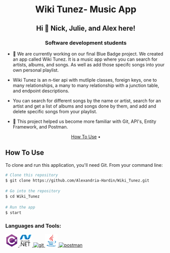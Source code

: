 <h1 align="center">Wiki Tunez- Music App</h1>
<h2 align="center">Hi 👋 Nick, Julie, and Alex here!</h2>
<h3 align="center">Software development students</h3>

- 🔭 We are currently working on our final Blue Badge project. We created an app called Wiki Tunez. It is a music app where you can search for artists, albums, and songs. As well as add those specifc songs into your own personal playlist. 
- Wiki Tunez is an n-tier api with mutliple classes, foreign keys, one to many relationships, a many to many relationship with a junction table, and endpoint descriptions. 
- You can search for different songs by the name or artist, search for an artist and get a list of albums and songs done by them, and add and delete specific songs from your playlist.

- 🌱 This project helped us become more familiar with Git, API's, Entity Framework, and Postman.


<p align="center">
  <a href="#how-to-use">How To Use</a> •
</p>

## How To Use

To clone and run this application, you'll need Git. From your command line:

```bash
# Clone this repository
$ git clone https://github.com/Alexandria-Hardin/Wiki_Tunez.git

# Go into the repository
$ cd Wiki_Tunez

# Run the app
$ start
```

<h3 align="left">Languages and Tools:</h3>
<p align="left"> <a href="https://www.w3schools.com/cs/" target="_blank"> <img src="https://raw.githubusercontent.com/devicons/devicon/master/icons/csharp/csharp-original.svg" alt="csharp" width="40" height="40"/> </a> <a href="https://dotnet.microsoft.com/" target="_blank"> <img src="https://raw.githubusercontent.com/devicons/devicon/master/icons/dot-net/dot-net-original-wordmark.svg" alt="dotnet" width="40" height="40"/> </a> <a href="https://git-scm.com/" target="_blank"> <img src="https://www.vectorlogo.zone/logos/git-scm/git-scm-icon.svg" alt="git" width="40" height="40"/> </a> <a href="https://www.java.com" target="_blank"> <img src="https://raw.githubusercontent.com/devicons/devicon/master/icons/java/java-original.svg" alt="java" width="40" height="40"/> </a> <a href="https://postman.com" target="_blank"> <img src="https://www.vectorlogo.zone/logos/getpostman/getpostman-icon.svg" alt="postman" width="40" height="40"/> </a> </p>
